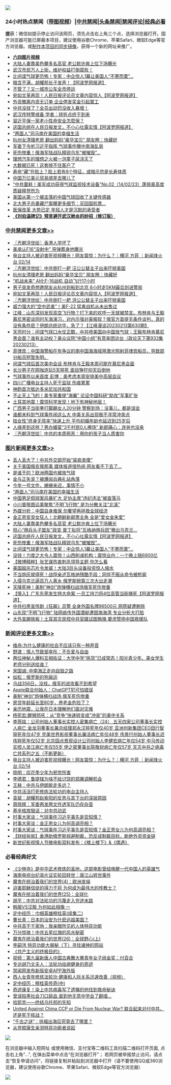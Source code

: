 ![](https://raw.githubusercontent.com/jsvpn/jsproxy/dev/64photo/fqnews-qr.jpg)

<div id="tt">
<h3>24小时热点禁闻（<a href="https://aaa.v2dns.tk/?QAjUl=BgRp5UNKRn&T5Vk=fPVH&Q59Ab=WxGE" target="_blank">带图视频</a>）|<a href="#%E4%B8%AD%E5%85%B1%E7%A6%81%E9%97%BB%E6%9B%B4%E5%A4%9A%E6%96%87%E7%AB%A0">中共禁闻</a>|<a href="#%E5%9B%BE%E7%89%87%E6%96%B0%E9%97%BB%E6%9B%B4%E5%A4%9A%E6%96%87%E7%AB%A0">头条禁闻</a>|<a href="#%E6%96%B0%E9%97%BB%E8%AF%84%E8%AE%BA%E6%9B%B4%E5%A4%9A%E6%96%87%E7%AB%A0">禁闻评论|<a href="#%E5%BF%85%E7%9C%8B%E7%BB%8F%E5%85%B8%E5%A5%BD%E6%96%87">经典必看</a></h3>
<div><b>提示：</b>微信如提示停止访问该网页，须先点击右上角三个点，选择浏览器打开。国产浏览器可能已屏蔽本项目，建议使用谷歌Chrome、苹果Safari、微软Edge等官方浏览器。或<a href="%E5%88%B6%E4%BD%9Cgit%E7%A6%81%E9%97%BB%E9%95%9C%E5%83%8F.md">制作本项目的同步镜像</a>，获得一个新的网址来推广。</div>
<ul>
<li><b><a href="http://d2.v2rss.gq/64.mp4" target="_blank">六四图片视频</a></b></li>
<li><a href="/topimagenews/20230214/1848532.md">大陆人妻靠美色攀多名高官 老公默许爽上位下场曝光</a></li>
<li><a href="/sohnews/20230214/1848555.md">武汉市民万人上街，维护权益打倒腐败！</a></li>
<li><a href="/topimagenews/20230214/1848472.md">比间谍气球更恐怖！专家：中企惊人1幕让美国人“不寒而栗”…</a></li>
<li><a href="/cnnews/20230214/1848495.md">暗含不满，胡耀邦长子发声！【阿波罗网报道】</a></li>
<li><a href="/cnnews/20230214/1848559.md">不管了？又一城市公车全市停运</a></li>
<li><a href="/cbnews/20230214/1848619.md">宛如文革再现！人民日报评论员文章内容惊人【阿波罗网报道】</a></li>
<li><a href="/ssgc/20230214/1848510.md">外资撤离内资无订单 企业停发奖金引起罢工</a></li>
<li><a href="/sohnews/20230214/1848566.md">中共没钱了？全员出动罚没收入暴增！</a></li>
<li><a href="/baitai/20230215/1848768.md">武汉传特警戒备 学者：转折点终于到来</a></li>
<li><a href="/ccpdope/20230215/1848769.md">習近平保一家老小性命安全怎麼保？</a></li>
<li><a href="/topimagenews/20230214/1848494.md">这国总统在人民日报发文，不小心吐露实情【阿波罗网报道】</a></li>
<li><a href="/topimagenews/20230215/1848735.md">“两面人”司马南在美国的幸福生活</a></li>
<li><a href="/cbnews/20230214/1848680.md">杭州女清理老房 翻出妈妈“豪华宝贝” 朋友圈：快藏好</a></li>
<li><a href="/comments/20230214/1848589.md">军委下令听习近平指挥 气球事件曝中南海乱局</a></li>
<li><a href="/topimagenews/20230214/1848481.md">死伤惨重！俄海军陆战队精锐乌东“被摧毁”…</a></li>
<li><a href="/lifebaike/20230214/1848569.md">理想汽车的理想之火被一泡童子尿浇灭了</a></li>
<li><a href="/finance/20230215/1848760.md">大数据已死！这套唬不住客户了</a></li>
<li><a href="/health/20230214/1848523.md">寿命“藏”在脸上？脸上若有8个特征，或暗示您是长寿体质</a></li>
<li><a href="/comments/20230214/1848573.md">中国万亿美元贸易顺差去哪儿了</a></li>
<li><a href="/sohnews/20230215/1848742.md">“中共噩耗！美军成功获得气球监视技术设备”No.02（14/02/23）蓬佩奥高度质疑拜登所为</a></li>
<li><a href="/worldnews/usa/20230214/1848539.md">美国从第一个被击落的中国气球回收了关键传感器</a></li>
<li><a href="/lifebaike/20230214/1848558.md">北大男子杀妻藏尸案曝更多细节：买回国机票…</a></li>
<li><a href="/finance/20230215/1848761.md">医保改革 大势已定 年轻人才是沉默的承受者</a></li>
<li><b><a href="/comments/20200207/1272816.md" target="_blank">《刘伯温碑记》预言避开武汉肺炎的妙招（修订版）</a></b></li>
</ul>
</div>

<div class="catlist">
<h3><a href="/cbnews/" target="_blank">中共禁闻</a><span><a href="/cbnews/" target="_blank" rel="nofollow">更多文章>></a></span></h3>
<ul>
<li><a href="/cbnews/20230215/1848931.md" target="_blank">〖兲朝浮世绘〗香港人学坏了</a></li>
<li><a href="/cbnews/20230215/1848880.md" target="_blank">美承认F16“没射中” 导弹葬身地曝光</a></li>
<li><a href="/comments/20230215/1848797.md" target="_blank">电台主持人被迫害死视频曝光！网友震惊：为什么？｜横河 方菲 ｜新闻烽火台 02/14</a></li>
<li><a href="/cbnews/20230215/1848750.md" target="_blank">〖兲朝浮世绘〗中共倒打一耙 汪公公替主子出来吓唬美国</a></li>
<li><a href="/cbnews/20230214/1848680.md" target="_blank">杭州女清理老房 翻出妈妈“豪华宝贝” 朋友圈：快藏好</a></li>
<li><a href="/cbnews/20230214/1848661.md" target="_blank">“机战未来” AI化F-16战机 自动飞行17小时</a></li>
<li><a href="/cbnews/20230214/1848648.md" target="_blank">男子突发奇想邀朋友从杭州划船到北京 6小时走5KM最后划进警局</a></li>
<li><a href="/cbnews/20230214/1848619.md" target="_blank">宛如文革再现！人民日报评论员文章内容惊人【阿波罗网报道】</a></li>
<li><a href="/cbnews/20230214/1848466.md" target="_blank">〖兲朝浮世绘〗中共倒打一耙 洪公公替主子出来吓唬美国</a></li>
<li><a href="/cbnews/20230214/1848445.md" target="_blank">威力强大的“空中武者”！美F-22 猛禽战机从未出售过</a></li>
<li><a href="/cbnews/20230214/1848436.md" target="_blank">江峰：山东深圳发现高空飞行物？打下来的欢呼一天就被禁言。布林肯与王毅慕尼黑密谈同时东海演习，对内示强对美服软？俄官方首提无条件谈判，真的没有条件麽？伊朗总统访华，急了？【江峰漫谈20230213第630期】</a></li>
<li><a href="/cbnews/20230214/1848423.md" target="_blank">天亮时分：间谍气球口水仗正酣，中共喷美国向中国放气球；王毅布林肯慕尼黑会面？谁有主动权？美众议院“中国小组”有意率团访台（政论天下第933集 20230213）</a></li>
<li><a href="/cbnews/20230214/1848315.md" target="_blank">菲律宾：中国海警船在有争议的南中国海海域用激光照射菲律宾船员，导致部分船员短暂失明。</a></li>
<li><a href="/cbnews/20230214/1848325.md" target="_blank">间谍气球后首次美中会谈 布林肯与王毅本周可能在慕尼黑会面</a></li>
<li><a href="/cbnews/20230214/1848294.md" target="_blank">长沙男子在网咖连玩5天猝死 面目狰狞仰天后倒地</a></li>
<li><a href="/cbnews/20230214/1848278.md" target="_blank">气球事件以来首度 彭博：美考虑本周安排美中高层会议</a></li>
<li><a href="/cbnews/20230214/1848243.md" target="_blank">四川广播电台主持人死于监狱 伤痕累累</a></li>
<li><a href="/cbnews/20230213/1848177.md" target="_blank">神韵首次抵达多米尼加共和国</a></li>
<li><a href="/cbnews/20230213/1848178.md" target="_blank">不止天上飞的！美专家重提“海翼” 论证中国科研“助攻”军事扩张</a></li>
<li><a href="/comments/20230213/1848143.md" target="_blank">土耳其地震！震惊科学发现！地下有神秘地层！</a></li>
<li><a href="/cbnews/20230213/1848142.md" target="_blank">广西男子当街拳打脚踢女人20分钟 警察到场：没事儿，都是误会</a></li>
<li><a href="/cbnews/20230213/1848138.md" target="_blank">谁都未料到气球事件闹这么大 中美关系出现极不寻常冲突点</a></li>
<li><a href="/cbnews/20230213/1848136.md" target="_blank">陆女性“终身无孩率”快速上升 平均初婚年龄也延迟到25岁后</a></li>
<li><a href="/cbnews/20230213/1848135.md" target="_blank">人缘差到这样？男办婚宴“3千村民0人捧场” 新郎痛心：连爸也没来</a></li>
<li><a href="/cbnews/20230213/1847928.md" target="_blank">〖兲朝浮世绘〗中共的本质邪恶：用你的孩子当人质害你</a></li>

</ul>
</div>
<div class="catlist">
<h3><a href="/topimagenews/" target="_blank">图片新闻</a><span><a href="/topimagenews/" target="_blank" rel="nofollow">更多文章>></a></span></h3>
<ul>
<li><a href="/topimagenews/20230215/1848947.md" target="_blank">丢人丢大了！中共外交部开始“装疯卖傻”</a></li>
<li><a href="/topimagenews/20230215/1848934.md" target="_blank">关于美国俄亥俄那事 媒体报道很热闹 网友看不下去了…</a></li>
<li><a href="/topimagenews/20230215/1848921.md" target="_blank">是谁干的？欧洲两国也被放气球</a></li>
<li><a href="/topimagenews/20230215/1848879.md" target="_blank">金与正失宠？被爆阅兵典礼站角落</a></li>
<li><a href="/topimagenews/20230215/1848836.md" target="_blank">今年一号文件，姗姗来迟，事情不小</a></li>
<li><a href="/topimagenews/20230215/1848735.md" target="_blank">“两面人”司马南在美国的幸福生活</a></li>
<li><a href="/topimagenews/20230215/1848711.md" target="_blank">中国男足假球案风暴扩大 足协主席“违纪违法”被查落马</a></li>
<li><a href="/topimagenews/20230215/1848701.md" target="_blank">小川普哏图讥美聚焦“不明飞行物” 是为分散关注“北溪”</a></li>
<li><a href="/topimagenews/20230214/1848679.md" target="_blank">外媒分析：中国自身难保 勿奢望再拯救全球经济</a></li>
<li><a href="/topimagenews/20230214/1848625.md" target="_blank">金正恩变宠女狂人！北朝鲜新邮票主角 全是“爱女金朱爱”</a></li>
<li><a href="/topimagenews/20230214/1848532.md" target="_blank">大陆人妻靠美色攀多名高官 老公默许爽上位下场曝光</a></li>
<li><a href="/topimagenews/20230214/1848497.md" target="_blank">担心“佣兵头子盟友”政变 普丁拟将“瓦格纳佣兵团”撤出乌克兰…</a></li>
<li><a href="/topimagenews/20230214/1848494.md" target="_blank">这国总统在人民日报发文，不小心吐露实情【阿波罗网报道】</a></li>
<li><a href="/topimagenews/20230214/1848481.md" target="_blank">死伤惨重！俄海军陆战队精锐乌东“被摧毁”…</a></li>
<li><a href="/topimagenews/20230214/1848472.md" target="_blank">比间谍气球更恐怖！专家：中企惊人1幕让美国人“不寒而栗”…</a></li>
<li><a href="/topimagenews/20230214/1848443.md" target="_blank">没钱！力度之大令人震惊！山西削减机构；震惊业内：一个晚上赔6900亿</a></li>
<li><a href="/topimagenews/20230214/1848442.md" target="_blank">【微博精粹】张艺谋热衷刺杀领导主题 你怎么看</a></li>
<li><a href="/topimagenews/20230214/1848441.md" target="_blank">美国超杀芯片令发威！大陆3巨头设备投资惊人缩水</a></li>
<li><a href="/topimagenews/20230214/1848426.md" target="_blank">不当炮灰就得死！战俘亲述瓦格纳残酷手段：同伴不服从命令被枪毙</a></li>
<li><a href="/topimagenews/20230214/1848425.md" target="_blank">入侵乌克兰逼百万人离乡 俄罗斯掀第三次大出走潮</a></li>
<li><a href="/topimagenews/20230214/1848309.md" target="_blank">天降死神！美制“神剑”炮弹横扫战场俄军死伤惨重</a></li>
<li><a href="/topimagenews/20230214/1848212.md" target="_blank">【慎入】广东东莞发生特大命案 一员工持刀将4位高管当街捅死【阿波罗网报道】</a></li>
<li><a href="/topimagenews/20230213/1848191.md" target="_blank">中共扫黑宣传剧《狂飙》员警 全身外国名牌96500元 网质疑遭删除</a></li>
<li><a href="/topimagenews/20230213/1848190.md" target="_blank">山东现“不明飞行物” 陆网疯传外国潜艇遭困渤海湾 专业分析大打脸</a></li>
<li><a href="/topimagenews/20230213/1848189.md" target="_blank">大外宣踢铁板！土耳其灾民控中共官媒试图贿赂 要求赞扬中国救援队</a></li>

</ul>
</div>
<div class="catlist">
<h3><a href="/comments/" target="_blank">新闻评论</a><span><a href="/comments/" target="_blank" rel="nofollow">更多文章>></a></span></h3>
<ul>
<li><a href="/comments/20230215/1848937.md" target="_blank">维舟:为什么健康的社会不应该只有一种声音</a></li>
<li><a href="/comments/20230215/1848936.md" target="_blank">野渡：情人节致邹幸彤：不负爱与自由</a></li>
<li><a href="/comments/20230215/1848933.md" target="_blank">两位神秘人爆料互相佐证：大学中学“挑货”已成常态！阳光青少年、美女学生老师分别送给谁？</a></li>
<li><a href="/comments/20230215/1848915.md" target="_blank">宋国诚: 中南海正走向自毁之路</a></li>
<li><a href="/comments/20230215/1848914.md" target="_blank">如松：俄罗斯的狗屎运</a></li>
<li><a href="/comments/20230215/1848913.md" target="_blank">乌战356日，没戏，俄军的进攻看不到希望</a></li>
<li><a href="/comments/20230215/1848894.md" target="_blank">Apple联合创始人：ChatGPT犯可怕错误</a></li>
<li><a href="/comments/20230215/1848893.md" target="_blank">美制“神剑”炮弹横扫战场 俄军死伤惨重</a></li>
<li><a href="/comments/20230215/1848892.md" target="_blank">房贷年龄延长至80岁，养老金危险了？</a></li>
<li><a href="/comments/20230215/1848891.md" target="_blank">亲历地震，让我在日本理解他们面对灾难</a></li>
<li><a href="/comments/20230215/1848827.md" target="_blank">杨宪宏:醒狮怒吼：从“竞争”快速转变成“冲突”的美中关系</a></li>
<li><a href="/comments/20230215/1848819.md" target="_blank">李燕铭：公司创始人董事长实控人密集病亡（24） 五天四家公司董事长实控人病亡 金龙羽董事长兼总经理郑永汉猝死年仅40岁 亚洲创新集团CEO田行智猝死年仅47岁 完美世界影视董事长廉洁病亡年仅48岁 伟景行创始人董事长迟伟猝死年仅52岁 北京园点景观设计公司创始人李健宏病亡年仅54岁 中马传动实控人吴江病亡年仅55岁 伊之密董事长陈敬财病亡年仅57岁 天灭中共之病毒亡共系列之五（不断更新）</a></li>
<li><a href="/comments/20230215/1848797.md" target="_blank">电台主持人被迫害死视频曝光！网友震惊：为什么？｜横河 方菲 ｜新闻烽火台 02/14</a></li>
<li><a href="/comments/20230215/1848791.md" target="_blank">晓明：叹花季少年为邪党所害</a></li>
<li><a href="/comments/20230215/1848790.md" target="_blank">李德君：鲁提辖为啥不给讨饶的郑屠调解机会</a></li>
<li><a href="/comments/20230215/1848789.md" target="_blank">王赫：中共与伊朗能走多远？</a></li>
<li><a href="/comments/20230215/1848788.md" target="_blank">中共活活打死修炼法轮功的电台主持人</a></li>
<li><a href="/comments/20230215/1848787.md" target="_blank">袁斌：胡耀邦赵紫阳的反思与其下台的深层原因</a></li>
<li><a href="/comments/20230215/1848786.md" target="_blank">周晓辉：军委再发两文件透军队仍存杂音</a></li>
<li><a href="/comments/20230215/1848785.md" target="_blank">基辛格放狠话：对中共动武</a></li>
<li><a href="/comments/20230215/1848683.md" target="_blank">时事大家谈：气球事件习近平事先是否知情？</a></li>
<li><a href="/comments/20230214/1848674.md" target="_blank">时事大家谈：金正恩女儿为何高调亮相？</a></li>
<li><a href="/comments/20230214/1848641.md" target="_blank">时事大家谈：气球事件习近平事先是否知情？金正恩女儿为何高调亮相？</a></li>
<li><a href="/comments/20230214/1848620.md" target="_blank">【财经拆局】香港助俄罗斯规避制裁，恐反成制裁目标，断绝外资资金链</a></li>
<li><a href="/comments/20230214/1848606.md" target="_blank">新世纪影视情人节微电影双料发布：《楼上楼下》&#038;《偶遇》</a></li>

</ul>
</div>

<div class="catlist">
<h3>必看经典好文</h3>
<ul>
<li><a href="/comments/20201013/1412612.md" target="_blank">《少林寺》是中华武术修炼的圣地，这部电影曾经唤醒一代中国人的英雄气</a></li>
<li><a href="/aomi/life/20150328/379826.md" target="_blank">海南电视台纪录片证实轮回转世：唐江山转世事件</a></li>
<li><a href="/topimagenews/20180522/946266.md" target="_blank">魔鬼在统治着我们的世界(4)：欧洲发端</a></li>
<li><a href="/comments/20200622/1346846.md" target="_blank">迫害耶稣信徒的得力干将  为何成为最伟大的传教士？</a></li>
<li><a href="/comments/20181017/1014654.md" target="_blank">魔鬼在统治着我们的世界(25)：全球化</a></li>
<li><a href="/cbnews/20200720/1363328.md" target="_blank">胡平：中共对法轮功的污蔑走入穷途末路</a></li>
<li><a href="/bannedvideo/20220228/1697982.md" target="_blank">韩服VS汉服 为何如此相像 一</a></li>
<li><a href="/tculture/20161102/608445.md" target="_blank">定中经历：巾帼英雄穆桂英(续集二)</a></li>
<li><a href="/taiwannews/20221015/1797413.md" target="_blank">曹长青：日本的治安为什麽远超美国？</a></li>
<li><a href="/cnnews/20221111/1809674.md" target="_blank">中共高干千家驹：我亲眼所见的人体特异功能</a></li>
<li><a href="/ccpdope/20210708/1583079.md" target="_blank">万分惊骇！中共五星红旗的风水秘密</a></li>
<li><a href="/comments/20181210/1044798.md" target="_blank">魔鬼在统治着我们的世界(26)：全球野心(上)</a></li>
<li><a href="/tculture/xiulian/20160303/508938.md" target="_blank">李嗣涔 特异功能大揭秘（下）寻找诸神的网站</a></li>
<li><a href="/bookwiki/20171120/858084.md" target="_blank">《共产主义的终极目的》</a></li>
<li><a href="/comments/20220518/1734456.md" target="_blank">视频：第九届新唐人中国古典舞大赛青年女子组金奖：付百合</a></li>
<li><a href="/comments/20221226/1827998.md" target="_blank">专访胡乃文夫人：法轮功祛病健身的奇迹</a></li>
<li><a href="/comments/20200627/783266.md" target="_blank">禁闻网发布新版安卓APP海外版</a></li>
<li><a href="/comments/20220520/1735217.md" target="_blank">西人女青年修炼法轮功 健康和人际关系迅速改善（视频）</a></li>
<li><a href="/tculture/xiulian/20151105/467870.md" target="_blank">定中经历：穆桂英传奇(中)</a></li>
<li><a href="/topimagenews/20210131/1478453.md" target="_blank">奇迹康复！染上中共病毒写了遗嘱的他找到救命秘诀</a></li>
<li><a href="/topimagenews/20200928/1404412.md" target="_blank">曾误陷黑社会刀口舔血 直到他无意中学会了翻墙&#8230;</a></li>
<li><a href="/comments/20220516/1733397.md" target="_blank">哈耶克——终结乌托邦的先知</a></li>
<li><a href="/comments/20200820/1451960.md" target="_blank">United Against China CCP or Die From Nuclear War? 联合起来对付中共，还是死于核战？</a></li>
<li><a href="/lifebaike/20210704/1580186.md" target="_blank">“千古之谜”：徐福出海后究竟去了哪里？</a></li>
<li><a href="/comments/20210720/1516768.md" target="_blank">从党棍康生亲测特异功能者说起</a></li>

</ul>
</div>

![](https://raw.githubusercontent.com/jsvpn/jsproxy/dev/64photo/fqnews-qr.jpg)

在浏览器中输入短网址 或使用微信、支付宝等二维码工具扫描二维码打开页面, 点击右上角"...", 在弹出菜单中点击“在浏览器打开”； 若网页被举报禁止访问，请点击“恢复申请访问”，将链接复制并粘贴到浏览器中打开（请不要使用QQ或360浏览器，建议使用谷歌Chrome、苹果Safari、微软Edge等官方浏览器）

![](https://raw.githubusercontent.com/jsvpn/jsproxy/dev/64photo/wx.jpg)